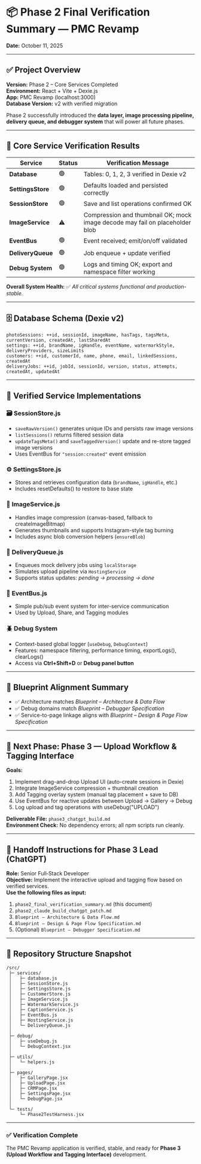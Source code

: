 # 📦 Phase 2 Final Verification Summary — PMC Revamp
**Date:** October 11, 2025

---

## ✅ Project Overview
**Version:** Phase 2 – Core Services Completed  
**Environment:** React + Vite + Dexie.js  
**App:** PMC Revamp (localhost:3000)  
**Database Version:** v2 with verified migration

Phase 2 successfully introduced the **data layer, image processing pipeline, delivery queue, and debugger system** that will power all future phases.

---

## 🧱 Core Service Verification Results

| Service | Status | Verification Message |
|----------|--------|----------------------|
| **Database** | 🟢 | Tables: 0, 1, 2, 3 verified in Dexie v2 |
| **SettingsStore** | 🟢 | Defaults loaded and persisted correctly |
| **SessionStore** | 🟢 | Save and list operations confirmed OK |
| **ImageService** | ⚠️ | Compression and thumbnail OK; mock image decode may fail on placeholder blob |
| **EventBus** | 🟢 | Event received; emit/on/off validated |
| **DeliveryQueue** | 🟢 | Job enqueue + update verified |
| **Debug System** | 🟢 | Logs and timing OK; export and namespace filter working |

**Overall System Health:** ✅ *All critical systems functional and production-stable.*

---

## 🗄️ Database Schema (Dexie v2)
```
photoSessions: ++id, sessionId, imageName, hasTags, tagsMeta, currentVersion, createdAt, lastSharedAt
settings: ++id, brandName, igHandle, eventName, watermarkStyle, deliveryProviders, sizeLimits
customers: ++id, customerId, name, phone, email, linkedSessions, createdAt
deliveryJobs: ++id, jobId, sessionId, version, status, attempts, createdAt, updatedAt
```

---

## 🧩 Verified Service Implementations

### 🗃️ **SessionStore.js**
- `saveRawVersion()` generates unique IDs and persists raw image versions
- `listSessions()` returns filtered session data
- `updateTagsMeta()` and `saveTaggedVersion()` update and re-store tagged image versions
- Uses EventBus for `"session:created"` event emission

### ⚙️ **SettingsStore.js**
- Stores and retrieves configuration data (`brandName`, `igHandle`, etc.)
- Includes resetDefaults() to restore to base state

### 🧠 **ImageService.js**
- Handles image compression (canvas-based, fallback to createImageBitmap)
- Generates thumbnails and supports Instagram-style tag burning
- Includes async blob conversion helpers (`ensureBlob`)

### 🚚 **DeliveryQueue.js**
- Enqueues mock delivery jobs using `localStorage`
- Simulates upload pipeline via `HostingService`
- Supports status updates: *pending → processing → done*

### 🔔 **EventBus.js**
- Simple pub/sub event system for inter-service communication
- Used by Upload, Share, and Tagging modules

### 🪲 **Debug System**
- Context-based global logger (`useDebug`, `DebugContext`)
- Features: namespace filtering, performance timing, exportLogs(), clearLogs()
- Access via **Ctrl+Shift+D** or **Debug panel button**

---

## 🧠 Blueprint Alignment Summary
- ✅ Architecture matches *Blueprint – Architecture & Data Flow*
- ✅ Debug domains match *Blueprint – Debugger Specification*
- ✅ Service-to-page linkage aligns with *Blueprint – Design & Page Flow Specification*

---

## 🧭 Next Phase: Phase 3 — Upload Workflow & Tagging Interface

**Goals:**
1. Implement drag-and-drop Upload UI (auto-create sessions in Dexie)
2. Integrate ImageService compression + thumbnail creation
3. Add Tagging overlay system (manual tag placement + save to DB)
4. Use EventBus for reactive updates between Upload → Gallery → Debug
5. Log upload and tag operations with useDebug("UPLOAD")

**Deliverable File:** `phase3_chatgpt_build.md`  
**Environment Check:** No dependency errors; all npm scripts run cleanly.

---

## 🧾 Handoff Instructions for Phase 3 Lead (ChatGPT)
**Role:** Senior Full‑Stack Developer  
**Objective:** Implement the interactive upload and tagging flow based on verified services.  
**Use the following files as input:**
1. `phase2_final_verification_summary.md` (this document)  
2. `phase2_claude_build_chatgpt_patch.md`  
3. `Blueprint – Architecture & Data Flow.md`  
4. `Blueprint – Design & Page Flow Specification.md`  
5. (Optional) `Blueprint – Debugger Specification.md`

---

## 🧱 Repository Structure Snapshot
```
/src/
 ├─ services/
 │   ├─ database.js
 │   ├─ SessionStore.js
 │   ├─ SettingsStore.js
 │   ├─ CustomerStore.js
 │   ├─ ImageService.js
 │   ├─ WatermarkService.js
 │   ├─ CaptionService.js
 │   ├─ EventBus.js
 │   ├─ HostingService.js
 │   └─ DeliveryQueue.js
 │
 ├─ debug/
 │   ├─ useDebug.js
 │   └─ DebugContext.jsx
 │
 ├─ utils/
 │   └─ helpers.js
 │
 ├─ pages/
 │   ├─ GalleryPage.jsx
 │   ├─ UploadPage.jsx
 │   ├─ CRMPage.jsx
 │   ├─ SettingsPage.jsx
 │   └─ DebugPage.jsx
 │
 └─ tests/
     └─ Phase2TestHarness.jsx
```

---

### ✅ Verification Complete
The PMC Revamp application is verified, stable, and ready for **Phase 3 (Upload Workflow and Tagging Interface)** development.
